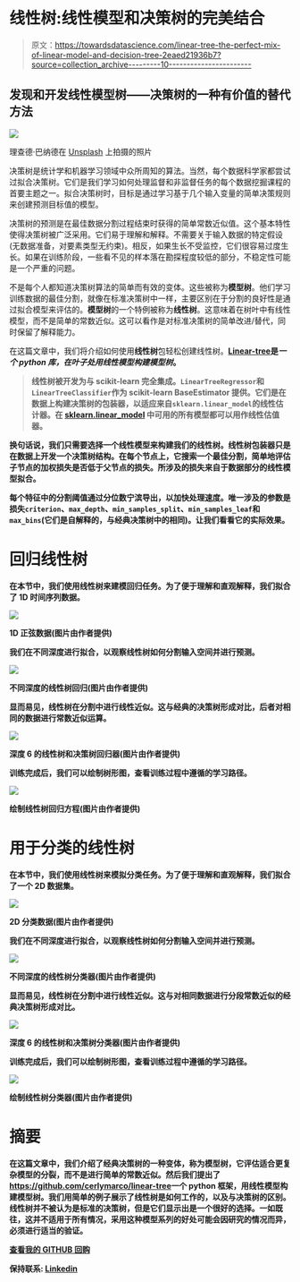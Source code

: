 # 线性树:线性模型和决策树的完美结合

> 原文：<https://towardsdatascience.com/linear-tree-the-perfect-mix-of-linear-model-and-decision-tree-2eaed21936b7?source=collection_archive---------10----------------------->

## 发现和开发线性模型树——决策树的一种有价值的替代方法

![](img/d64e849d686ad85bc30d3569d929e90b.png)

理查德·巴纳德在 [Unsplash](https://unsplash.com?utm_source=medium&utm_medium=referral) 上拍摄的照片

决策树是统计学和机器学习领域中众所周知的算法。当然，每个数据科学家都尝试过拟合决策树。它们是我们学习如何处理监督和非监督任务的每个数据挖掘课程的首要主题之一。拟合决策树时，目标是通过学习基于几个输入变量的简单决策规则来创建预测目标值的模型。

决策树的预测是在最佳数据分割过程结束时获得的简单常数近似值。这个基本特性使得决策树被广泛采用。它们易于理解和解释。不需要关于输入数据的特定假设(无数据准备，对要素类型无约束)。相反，如果生长不受监控，它们很容易过度生长。如果在训练阶段，一些看不见的样本落在勘探程度较低的部分，不稳定性可能是一个严重的问题。

不是每个人都知道决策树算法的简单而有效的变体。这些被称为**模型树**。他们学习训练数据的最佳分割，就像在标准决策树中一样，主要区别在于分割的良好性是通过拟合模型来评估的。**模型树**的一个特例被称为**线性树**。这意味着在树叶中有线性模型，而不是简单的常数近似。这可以看作是对标准决策树的简单改进/替代，同时保留了解释能力。

在这篇文章中，我们将介绍如何使用**线性树**包轻松创建线性树。[**Linear-tree**](https://github.com/cerlymarco/linear-tree)**是*一个 python 库，在叶子处用线性模型构建模型树*。**

> **线性树被开发为与 scikit-learn 完全集成。`LinearTreeRegressor`和`LinearTreeClassifier`作为 scikit-learn BaseEstimator 提供。它们是在数据上构建决策树的包装器，以适应来自`sklearn.linear_model`的线性估计器。在 [sklearn.linear_model](https://scikit-learn.org/stable/modules/classes.html#module-sklearn.linear_model) 中可用的所有模型都可以用作线性估值器。**

**换句话说，我们只需要选择一个线性模型来构建我们的线性树。线性树包装器只是在数据上开发一个决策树结构。在每个节点上，它搜索一个最佳分割，简单地评估子节点的加权损失是否低于父节点的损失。所涉及的损失来自于数据部分的线性模型拟合。**

**每个特征中的分割阈值通过分位数宁滨导出，以加快处理速度。唯一涉及的参数是损失`criterion`、`max_depth`、`min_samples_split`、`min_samples_leaf`和`max_bins`(它们是自解释的，与经典决策树中的相同)。让我们看看它的实际效果。**

# **回归线性树**

**在本节中，我们使用线性树来建模回归任务。为了便于理解和直观解释，我们拟合了 1D 时间序列数据。**

**![](img/496cf1c592e45bcc038cc5e01f01d1d3.png)**

**1D 正弦数据(图片由作者提供)**

**我们在不同深度进行拟合，以观察线性树如何分割输入空间并进行预测。**

**![](img/43d4a7b1127ab4974221299738926357.png)**

**不同深度的线性树回归(图片由作者提供)**

**显而易见，线性树在分割中进行线性近似。这与经典的决策树形成对比，后者对相同的数据进行常数近似运算。**

**![](img/d2b1999b6b90a55fc40ab3b080b1c327.png)**

**深度 6 的线性树和决策树回归器(图片由作者提供)**

**训练完成后，我们可以绘制树形图，查看训练过程中遵循的学习路径。**

**![](img/71082728a2ae9ca178adfec7f4bb9ae8.png)**

**绘制线性树回归方程(图片由作者提供)**

# **用于分类的线性树**

**在本节中，我们使用线性树来模拟分类任务。为了便于理解和直观解释，我们拟合了一个 2D 数据集。**

**![](img/416dbe2d64957b7c7965db7e669a9704.png)**

**2D 分类数据(图片由作者提供)**

**我们在不同深度进行拟合，以观察线性树如何分割输入空间并进行预测。**

**![](img/e60d594c272a8c7a62063871743f1e2f.png)**

**不同深度的线性树分类器(图片由作者提供)**

**显而易见，线性树在分割中进行线性近似。这与对相同数据进行分段常数近似的经典决策树形成对比。**

**![](img/bdd1e743bc6d2016347b185288a217e5.png)**

**深度 6 的线性树和决策树分类器(图片由作者提供)**

**训练完成后，我们可以绘制树形图，查看训练过程中遵循的学习路径。**

**![](img/e05c53f33a30a9848b83fdffc4962d7f.png)**

**绘制线性树分类器(图片由作者提供)**

# **摘要**

**在这篇文章中，我们介绍了经典决策树的一种变体，称为模型树，它评估适合更复杂模型的分裂，而不是进行简单的常数近似。然后我们提出了<https://github.com/cerlymarco/linear-tree>****一个 python 框架，用线性模型构建模型树。我们用简单的例子展示了线性树是如何工作的，以及与决策树的区别。线性树并不被认为是标准的决策树，但是它们显示出是一个很好的选择。一如既往，这并不适用于所有情况，采用这种模型系列的好处可能会因研究的情况而异，必须进行适当的验证。******

******[**查看我的 GITHUB 回购**](https://github.com/cerlymarco/MEDIUM_NoteBook)******

****保持联系: [Linkedin](https://www.linkedin.com/in/marco-cerliani-b0bba714b/)****